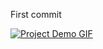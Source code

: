 First commit

[![Project Demo GIF](./assets/streamlit_preview_projeto_2.gif)](./assets/streamlit_projeto_2.webm)
